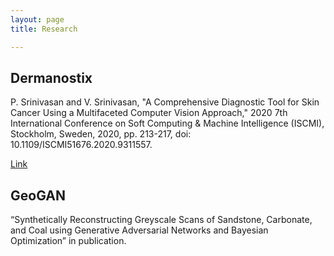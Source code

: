 ```yaml
---
layout: page
title: Research

---
```

Dermanostix
---

P. Srinivasan and V. Srinivasan, "A Comprehensive Diagnostic Tool for Skin Cancer Using a Multifaceted Computer Vision Approach," 
2020 7th International Conference on Soft Computing & Machine Intelligence (ISCMI), Stockholm, Sweden, 2020, pp. 213-217, doi: 
10.1109/ISCMI51676.2020.9311557.

[Link](https://ieeexplore.ieee.org/document/9311557)

GeoGAN
---

“Synthetically Reconstructing Greyscale Scans of Sandstone, Carbonate, and Coal using Generative
Adversarial Networks and Bayesian Optimization” in publication.
